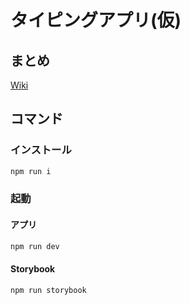 # タイピングアプリ(仮)

## まとめ

[Wiki](https://furtive-busby-e7e.notion.site/9901e2bb70924f868b87d940f8a758f4)

## コマンド

### インストール

```bash
npm run i
```

### 起動

#### アプリ

```bash
npm run dev
```

#### Storybook

```bash
npm run storybook
```
